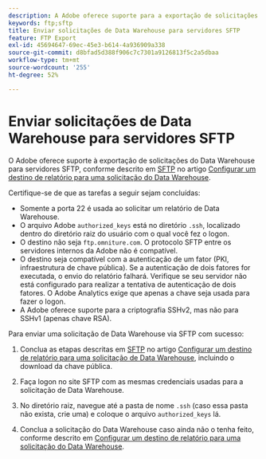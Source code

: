 ```yaml
---
description: A Adobe oferece suporte para a exportação de solicitações de Data Warehouse a servidores SFTP.
keywords: ftp;sftp
title: Enviar solicitações de Data Warehouse para servidores SFTP
feature: FTP Export
exl-id: 45694647-69ec-45e3-b614-4a936909a338
source-git-commit: d8bfad5d388f906c7c7301a9126813f5c2a5dbaa
workflow-type: tm+mt
source-wordcount: '255'
ht-degree: 52%

---
```


# Enviar solicitações de Data Warehouse para servidores SFTP

O Adobe oferece suporte à exportação de solicitações do Data Warehouse para servidores SFTP, conforme descrito em [SFTP](/help/export/data-warehouse/create-request/dw-request-report-destinations.md#sftp) no artigo [Configurar um destino de relatório para uma solicitação do Data Warehouse](/help/export/data-warehouse/create-request/dw-request-report-destinations.md).

Certifique-se de que as tarefas a seguir sejam concluídas:

* Somente a porta 22 é usada ao solicitar um relatório de Data Warehouse.
* O arquivo Adobe `authorized_keys` está no diretório `.ssh`, localizado dentro do diretório raiz do usuário com o qual você fez o logon.
* O destino não seja `ftp.omniture.com`. O protocolo SFTP entre os servidores internos da Adobe não é compatível.
* O destino seja compatível com a autenticação de um fator (PKI, infraestrutura de chave pública). Se a autenticação de dois fatores for executada, o envio do relatório falhará. Verifique se seu servidor não está configurado para realizar a tentativa de autenticação de dois fatores. O Adobe Analytics exige que apenas a chave seja usada para fazer o logon.
* A Adobe oferece suporte para a criptografia SSHv2, mas não para SSHv1 (apenas chave RSA).

Para enviar uma solicitação de Data Warehouse via SFTP com sucesso:

1. Conclua as etapas descritas em [SFTP](/help/export/data-warehouse/create-request/dw-request-report-destinations.md#sftp) no artigo [Configurar um destino de relatório para uma solicitação de Data Warehouse](/help/export/data-warehouse/create-request/dw-request-report-destinations.md), incluindo o download da chave pública.
1. Faça logon no site SFTP com as mesmas credenciais usadas para a solicitação de Data Warehouse.
1. No diretório raiz, navegue até a pasta de nome `.ssh` (caso essa pasta não exista, crie uma) e coloque o arquivo `authorized_keys` lá.

1. Conclua a solicitação do Data Warehouse caso ainda não o tenha feito, conforme descrito em [Configurar um destino de relatório para uma solicitação do Data Warehouse](/help/export/data-warehouse/create-request/dw-request-report-destinations.md).
